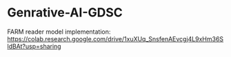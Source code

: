 # Genrative-AI-GDSC
FARM reader model implementation: https://colab.research.google.com/drive/1xuXUq_SnsfenAEvcgj4L9xHm36SldBAt?usp=sharing
